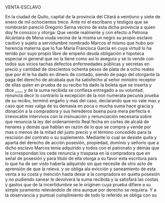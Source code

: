 VENTA-ESCLAVO

En la ciudad de Quito, capital de la provincia del Citará a veintiuno y siete de enero de mil ochocientos trece. Ante mí el escribano y testigos que se nombrarán pareció Gregorio Serna vecino de esta dicha provincia a quien doy fe conozco y otorga: Que vende realmente y con efecto a Petrona Alcántara de Mena viuda vecina de la misma un negro su propio esclavo cautivo y sujeto a servidumbre nombrado Marcos el mismo que hubo por herencia materna que lo fue María Francisca García en cuya virtud lo ha tenido por suyo propio libre de empeño deuda obligación e hipoteca especial ni general que no la tiene como así lo asegura y se lo vende con todos sus vicios tachas defectos enfermedades públicas y secretas en precio y cantidad de doscientos ochenta pesos de plata de a ocho reales que por él le ha dado en dinero de contado, siendo de pago del otorgante la paga del derecho de alcabala que ha satisfecho al señor ministro receptor de ellas quien en prueba de su recibo ha dado la boleta que se inserta y dice ____ y de la suma recibida se confiesa entregado a su voluntad, renuncia decir lo contrario la excepción de la non numerata pecunia prueba de su recibo, terminó engaño y mas del caso, declarando que no vale mas y caso que mas valga de su demasía en poca o mucha suma hace gracia y donación a la compradora y sus herederos buena pura mera perfecta e irrevocable intervivos con la insinuación y renunciación necesaria sobre que renuncia la ley del ordenamiento Real fecha en cortes de alcalá de henares y demás que hablan en razón de lo que se compra y vende por mas o menos de la mitad del justo precio y el término concedido para la rescisión del contrato o su suplemento. Mediante lo cual se desiste quita y aparta del derecho de acción posesión, propiedad, dominio y señorío que a dicho esclavo Marcos tenía adquirido y todos con el patronato y demás que le correspondan los cede renuncia y traspasa en la compradora que en señal de posesión y para título de ella otorga a su favor esta escritura para lo que ha de ser visto haberla adquirido sin que necesite de otro acto de aprensión de que la releva. y se obliga ala evicción y saneamiento de esta venta a su costa y mención hasta dexar a la compradora en quieta posesión y no pudiendo sanear le devolverá la suma recibida y la satisfará las costas y gastos que de la incertidumbre se le originen cuya prueba difiere a su simple juramento relevándolo de otra aunque por derecho se requiera. Y a la observancia y puntual cumplimiento de todo lo referido se obliga con su